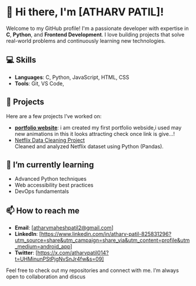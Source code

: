 # 👋 Hi there, I'm [ATHARV PATIL]!

Welcome to my GitHub profile! I'm a passionate developer with expertise in **C**, **Python**, and **Frontend Development**. I love building projects that solve real-world problems and continuously learning new technologies.

## 💻 Skills

- **Languages**: C, Python, JavaScript, HTML, CSS
- **Tools**: Git, VS Code, 

## 🚀 Projects

Here are a few projects I’ve worked on:

- **[portfolio website](https://atharv-m-patil.github.io/Atharv-M-Patil/)**: i am created my first portfolio webside,i used may new animations in this it looks attracting check once link is give...!
- [Netflix Data Cleaning Project](https://github.com/Atharv-M-Patil/DATA_CLEANING/blob/main/main.ipynb)  
  Cleaned and analyzed Netflix dataset using Python (Pandas).

## 🌱 I’m currently learning

- Advanced Python techniques
- Web accessibility best practices
- DevOps fundamentals

## 📫 How to reach me

- **Email**: [atharvmaheshpatil2@gmail.com]
- **LinkedIn**: [https://www.linkedin.com/in/atharv-patil-825831296?utm_source=share&utm_campaign=share_via&utm_content=profile&utm_medium=android_app]
- **Twitter**: [https://x.com/atharvpatil014?t=UHMinunPStPjgNvSnJr4fw&s=09]

Feel free to check out my repositories and connect with me. I’m always open to collaboration and discus
